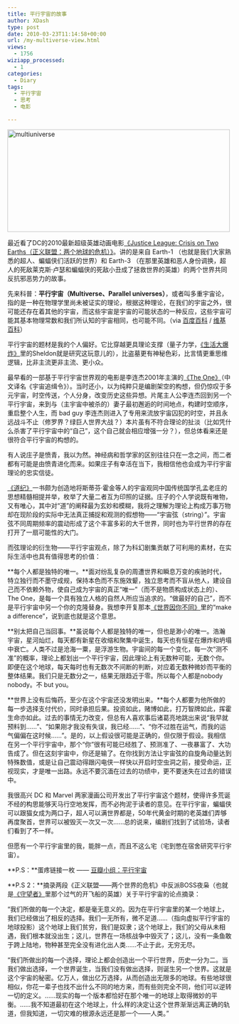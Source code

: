 ```yaml
---
title: 平行宇宙的故事
author: XDash
type: post
date: 2010-03-23T11:14:58+00:00
url: /my-multiverse-view.html
views:
  - 1756
wiziapp_processed:
  - 1
categories:
  - Diary
tags:
  - 平行宇宙
  - 思考
  - 电影

---
```

<img loading="lazy" decoding="async" class="alignnone size-full wp-image-3145" title="multiverse" src="http://www.fanbing.net/wp-content/uploads/2010/03/multiuniverse.jpg" alt="multiuniverse" width="500" height="230" />

最近看了DC的2010最新超级英雄动画电影<a href="http://www.douban.com/subject/3988857/" target="_blank">《Justice League: Crisis on Two Earths（正义联盟：两个地球的危机）》</a>。讲的是来自 Earth-1 （也就是我们大家熟悉的超人、蝙蝠侠们活跃的世界）和 Earth-3 （在那里英雄和恶人身份调换，超人的死敌莱克斯·卢瑟和蝙蝠侠的死敌小丑成了拯救世界的英雄）的两个世界共同反抗邪恶势力的故事。

先来科普：**平行宇宙（Multiverse、Parallel universes）**，或者叫多重宇宙论，指的是一种在物理学里尚未被证实的理论，根据这种理论，在我们的宇宙之外，很可能还存在着其他的宇宙，而这些宇宙是宇宙的可能状态的一种反应，这些宇宙可能其基本物理常数和我们所认知的宇宙相同，也可能不同。（via <a href="http://baike.baidu.com/view/309557.htm?fr=ala0_1_1" target="_blank">百度百科</a> / <a href="http://zh.wikipedia.org/wiki/%E5%B9%B3%E8%A1%8C%E5%AE%87%E5%AE%99" target="_blank">维基百科</a>）

平行宇宙的题材是我的个人偏好。它比穿越更具理论支撑（量子力学，<a href="http://www.douban.com/subject/2156528/" target="_blank">《生活大爆炸》</a>里的Sheldon就是研究这玩意儿的），比盗墓更有神秘色彩，比言情更重思维逻辑，比非主流更非主流、更小众。

<!--more-->

最早看的一部基于平行宇宙世界观的电影是李连杰2001年主演的<a href="http://www.douban.com/subject/1305067/" target="_blank">《The One》</a>（中文译名《宇宙追缉令》）。当时还小，以为纯粹只是编剧架空的构想，但仍惊叹于多元宇宙，时空传送，个人分身，改变历史这些异想。片尾主人公李连杰回到另一个平行宇宙，来到与（主宇宙中被杀的）妻子最初邂逅的时间地点，构建时空顺序，重启整个人生，而 bad guy 李连杰则进入了专用来流放宇宙囚犯的时空，并且永远战斗不止（修罗界？绿巨人世界大战？）本片虽有不符合理论的扯淡（比如凭什么杀害了平行宇宙中的“自己”，这个自己就会相应增强一分？），但总体看来还是很符合平行宇宙的构想的。

有人说庄子是愤青，我以为然。神经病和哲学家的区别往往只在一念之间，而二者都有可能是由愤青进化而来。如果庄子有幸活在当下，我相信他也会成为平行宇宙理论的忠实信徒。

<a href="http://www.douban.com/subject/2002770/" target="_blank">《道纪》</a>一书颇为创造地将斯蒂芬·霍金等人的宇宙观同中国传统国学孔孟老庄的思想精髓相提并举，枚举了大量二者互为印照的证据。庄子的个人学说既有唯物，又有唯心，其中对“道”的阐释最为玄妙和模糊，我将之理解为理论上构成万事万物却在现阶段的实际中无法真正捕捉和观测的假想物——“宇宙弦（string）”。宇宙弦不同周期频率的震动形成了这个丰富多彩的大千世界，同时也为平行世界的存在打开了一扇可能性的大门。

而弦理论的衍生物——平行宇宙观点，除了为科幻剧集贡献了可利用的素材，在实际生活中也具有值得思考的价值：

**每个人都是独特的唯一。**面对纷乱复杂的周遭世界和瞬息万变的疾驰时代，特立独行而不墨守成规，保持本色而不东施效颦，独立思考而不盲从他人，建设自己而不依赖外物，使自己成为宇宙的真正“唯一”（而不是物质构成状态上的）、The One，是每一个具有独立人格的自然人所应当追求的。“做最好的自己”，而不是平行宇宙中另一个你的克隆替身。我想李开复那本<a href="http://www.douban.com/subject/4010196/" target="_self">《世界因你不同》</a>里的“make a difference”，说到底也就是这个意思。

**别太把自己当回事。**虽说每个人都是独特的唯一，但也是渺小的唯一。浩瀚宇宙，星河灿烂，每天都有新星在收缩和聚集中诞生，每天也有恒星在爆炸和坍塌中衰亡。人类不过是沧海一粟，是浮游生物。宇宙间的每一个变化，每一次“测不准”的概率，理论上都划出一个平行宇宙，因此理论上有无数种可能，无数个你。即便在这个地球，每天每时也有无数次不间断的判断，对应着无数种微妙而平衡的整体结果。我们只是无数分之一，结果无限趋近于零。所以每个人都是nobody nobody。不 but you。

**世界上没有后悔药，至少在这个宇宙还没发明出来。**每个人都要为他所做的每一步选择支付代价，同时承担后果。投资如此，赌博如此，打万智牌如此，挥霍生命亦如此。过去的事情无力改变，但总有人喜欢事后诸葛亮地跳出来说“我早就预料到……”、“如果刚才我没有失误，我已经……”、“你不过胜在运气，而我的运气偏偏在这时候……”。是的，以上假设很可能是正确的，但仅限于假设。我相信在另一个平行宇宙中，那个“你”很有可能已经胜了、预测准了、一夜暴富了、大功告成了。但在这刻宇宙中，你还是输了。在你找到方法让宇宙弦的自旋角动量达到特殊数值，或是让自己震动得跟闪电侠一样快以开启时空虫洞之前，接受命运，正视现实，才是唯一出路。永远不要沉湎在过去的功绩中，更不要迷失在过去的错误中。

我很高兴 DC 和 Marvel 两家漫画公司开发出了平行宇宙这个题材，使得许多荒诞不经的构思能够天马行空地发挥，而不必拘泥于读者的意见。在平行宇宙，蝙蝠侠可以跟猫女成为两口子，超人可以满世界都是，50年代黄金时期的老英雄们弄够再度聚首，世界可以被毁灭一次又一次……总的说来，编剧们找到了试验场，读者们看到了不一样。

但愿有一个平行宇宙里的我，能胖一点，而且不这么宅（宅到憋在宿舍研究平行宇宙）。

**P.S：**蛋疼链接一枚 —— <a href="http://www.douban.com/group/33996/" target="_blank">豆瓣小组：平行宇宙</a>

**P.S 2：**摘录两段《正义联盟——两个世界的危机》中反派BOSS夜枭（也就是<a href="http://www.douban.com/subject/1972698/" target="_blank">《守望者》</a>里那个过气的开飞船的英雄）关于平行宇宙的论点摘录：

<div id="_mcePaste" style="position: absolute; left: -10000px; top: 636px; width: 1px; height: 1px; overflow-x: hidden; overflow-y: hidden;">
  我们所做的每一个决定，都是毫无意义的。因为在平行宇宙里的某一个地球上，我们已经做出了相反的选择。我们一无所有，微不足道……（指向虚拟平行宇宙的地球投影）这个地球上我们贫穷，我们是奴隶；这个地球上，我们的父母从未相遇，我们根本就没出生；这儿，世界在一场核战争中毁灭了；这儿，没有一条鱼敢于跨上陆地，物种甚至完全没有进化出人类……不止于此，无穷无尽。
</div>

<div id="_mcePaste" style="position: absolute; left: -10000px; top: 636px; width: 1px; height: 1px; overflow-x: hidden; overflow-y: hidden;">
  我们所做出的每一个选择，理论上都会创造出一个平行世界，历史一分为二。当我们做出选择，一个世界诞生，当我们没有做出选择，则诞生另一个世界。这就是这个宇宙的秘密。亿万人，做出亿万选择，从而创造出无限多的地球。有些地球很相似，你花一辈子也找不出什么不同的地方来，而有些则完全不同，他们可以逆转一切的定义。……现实的每一个版本都恰好在那个唯一的地球上取得微妙的平衡。……我不知道最初在这个地球上，什么样的决定让这个世界渐渐远离正确的轨道，但我知道，一切灾难的根源永远还是那一个——人类。
</div>

“我们所做的每一个决定，都是毫无意义的。因为在平行宇宙里的某一个地球上，我们已经做出了相反的选择。我们一无所有，微不足道……（指向虚拟平行宇宙的地球投影）这个地球上我们贫穷，我们是奴隶；这个地球上，我们的父母从未相遇，我们根本就没出生；这儿，世界在一场核战争中毁灭了；这儿，没有一条鱼敢于跨上陆地，物种甚至完全没有进化出人类……不止于此，无穷无尽。

“我们所做出的每一个选择，理论上都会创造出一个平行世界，历史一分为二。当我们做出选择，一个世界诞生，当我们没有做出选择，则诞生另一个世界。这就是这个宇宙的秘密。亿万人，做出亿万选择，从而创造出无限多的地球。有些地球很相似，你花一辈子也找不出什么不同的地方来，而有些则完全不同，他们可以逆转一切的定义。……现实的每一个版本都恰好在那个唯一的地球上取得微妙的平衡。……我不知道最初在这个地球上，什么样的决定让这个世界渐渐远离正确的轨道，但我知道，一切灾难的根源永远还是那一个——人类。”